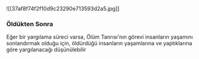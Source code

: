 ![[37af8f74f2f10d9c23290e713593d2a5.jpg]]


### Öldükten Sonra

Eğer bir yargılama süreci varsa, Ölüm Tanrısı'nın görevi insanların yaşamını sonlandırmak olduğu için, öldürdüğü insanların yaşamlarına ve yaptıklarına göre yargılanacağı düşünülebilir